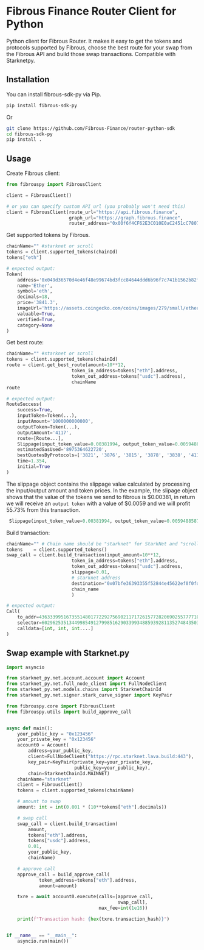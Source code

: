 # Fibrous Finance Router Client for Python

Python client for Fibrous Router. It makes it easy to get the tokens and protocols supported by Fibrous, choose the best route for your swap from the Fibrous API and build those swap transactions. Compatible with Starknetpy.

## Installation

You can install fibrous-sdk-py via Pip.
```bash
pip install fibrous-sdk-py
```
Or
```bash
git clone https://github.com/Fibrous-Finance/router-python-sdk
cd fibrous-sdk-py
pip install .
```

## Usage

Create Fibrous client:
```python
from fibrouspy import FibrousClient

client = FibrousClient()

# or you can specify custom API url (you probably won't need this)
client = FibrousClient(route_url="https://api.fibrous.finance",
                       graph_url="https://graph.fibrous.finance",
                       router_address="0x00f6f4CF62E3C010E0aC2451cC7807b5eEc19a40b0FaaCd00CCA3914280FDf5a")
```

Get supported tokens by Fibrous.
```python
chainName="" #starknet or scroll
tokens = client.supported_tokens(chainId)
tokens["eth"]

# expected output:
Token(
    address='0x049d36570d4e46f48e99674bd3fcc84644ddd6b96f7c741b1562b82f9e004dc7',
    name='Ether',
    symbol='eth',
    decimals=18,
    price='3841.3',
    imageUrl='https://assets.coingecko.com/coins/images/279/small/ethereum.png?1696501628',
    valuable=True,
    verified=True,
    category=None
)
```

Get best route:
```python
chainName="" #starknet or scroll
tokens = client.supported_tokens(chainId)
route = client.get_best_route(amount=10**12,
                        token_in_address=tokens["eth"].address,
                        token_out_address=tokens["usdc"].address),
                        chainName
route

# expected output:
RouteSuccess(
    success=True,
    inputToken=Token(...),
    inputAmount='1000000000000',
    outputToken=Token(...),
    outputAmount='4117',
    route=[Route...],
    Slippage(input_token_value=0.00381994, output_token_value=0.005948858756000001, slippage=0.5573173285444276),
    estimatedGasUsed='8975364622720',
    bestQuotesByProtocols=['3821', '3876', '3815', '3878', '3838', '4117', '3883', '0', '3838', '5467'],
    time=1.354,
    initial=True
)
```

The slippage object contains the slippage value calculated by processing the input/output amount and token prices. In the example, the slipage object shows that the value of the tokens we send to fibrous is $0.00381, in return we will receive an `output token` with a value of $0.0059 and we will profit 55.73% from this transaction.

```python
 Slippage(input_token_value=0.00381994, output_token_value=0.005948858756000001, slippage=0.5573173285444276)
```


Build transaction:
```python
chainName="" # Chain name should be "starknet" for StarkNet and "scroll" for Scroll
tokens    = client.supported_tokens()
swap_call = client.build_transaction(input_amount=10**12,
                        token_in_address=tokens["eth"].address,
                        token_out_address=tokens["usdc"].address,
                        slippage=0.01,
                        # starknet address
                        destination="0x07bfe36393355f52844e45622ef0f0fd9bcb18c63f9004060effc8cc0970f8e1",
                        chain_name
                        )

# expected output:
Call(
    to_addr=436333995167355148017722927569021171726157728206902557777108018048487382874,
    selector=602962535134499854912799851629033993488593928113527484350375636311213640489,
    calldata=[int, int, int....]
)

```

## Swap example with Starknet.py
```python
import asyncio

from starknet_py.net.account.account import Account
from starknet_py.net.full_node_client import FullNodeClient
from starknet_py.net.models.chains import StarknetChainId
from starknet_py.net.signer.stark_curve_signer import KeyPair

from fibrouspy.core import FibrousClient
from fibrouspy.utils import build_approve_call


async def main():
    your_public_key = "0x123456"
    your_private_key = "0x123456"
    account0 = Account(
        address=your_public_key,
        client=FullNodeClient("https://rpc.starknet.lava.build:443"),
        key_pair=KeyPair(private_key=your_private_key,
                         public_key=your_public_key),
        chain=StarknetChainId.MAINNET)
    chainName="starknet"
    client = FibrousClient()
    tokens = client.supported_tokens(chainName)

    # amount to swap
    amount: int = int(0.001 * (10**tokens["eth"].decimals))

    # swap call
    swap_call = client.build_transaction(
        amount,
        tokens["eth"].address,
        tokens["usdc"].address,
        0.01,
        your_public_key,
        chainName)

    # approve call
    approve_call = build_approve_call(
            token_address=tokens["eth"].address,
            amount=amount)

    txre = await account0.execute(calls=[approve_call,
                                         swap_call],
                                  max_fee=int(1e16))

    print(f"Transaction hash: {hex(txre.transaction_hash)}")


if __name__ == "__main__":
    asyncio.run(main())
```

